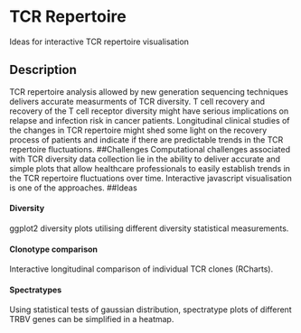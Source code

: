 # TCR Repertoire
Ideas for interactive TCR repertoire visualisation
## Description
TCR repertoire analysis allowed by new generation sequencing techniques delivers accurate measurments of TCR diversity. T cell recovery and recovery of the T cell receptor diversity might have serious implications on relapse and infection risk in cancer patients. Longitudinal clinical studies of the changes in TCR repertoire might shed some light on the recovery process of patients and indicate if there are predictable trends in the TCR repertoire fluctuations. 
##Challenges
Computational challenges associated with TCR diversity data collection lie in the ability to deliver accurate and simple plots that allow healthcare professionals to easily establish trends in the TCR repertoire fluctuations over time. Interactive javascript visualisation is one of the approaches. 
##Ideas
#### Diversity
ggplot2 diversity plots utilising different diversity statistical measurements.
#### Clonotype comparison 
Interactive longitudinal comparison of individual TCR clones (RCharts).
#### Spectratypes
Using statistical tests of gaussian distribution, spectratype plots of different TRBV genes can be simplified in a heatmap.
